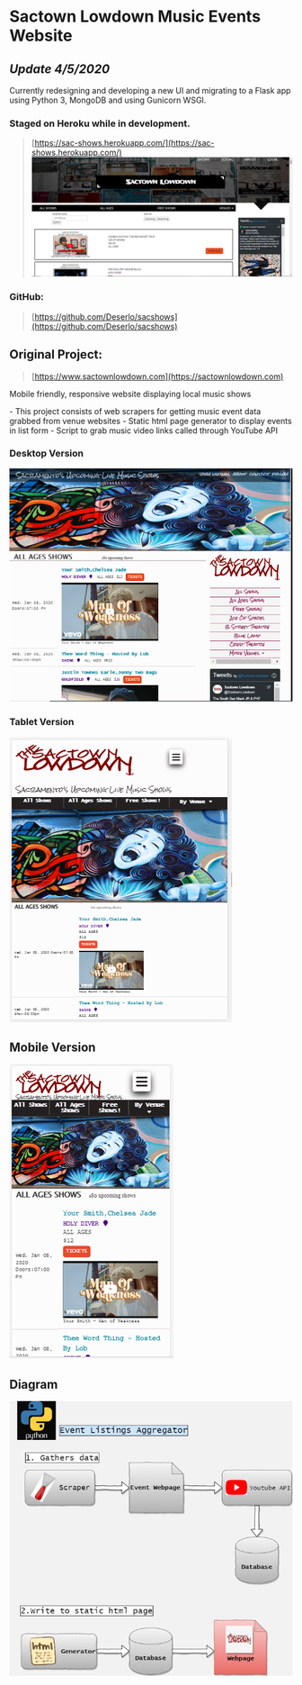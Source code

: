 # Sactown Lowdown Music Events Website

## *Update 4/5/2020*
<p>Currently redesigning and developing a  new UI and migrating to a Flask app using Python 3, MongoDB and using Gunicorn WSGI.</p>

### Staged on Heroku while in development. 
> [https://sac-shows.herokuapp.com/](https://sac-shows.herokuapp.com/)
![New App](https://github.com/Deserlo/Events-with-Youtube-aggregator/blob/master/update452020.PNG)

### GitHub:
> [https://github.com/Deserlo/sacshows](https://github.com/Deserlo/sacshows)


## Original Project: 
> [https://www.sactownlowdown.com](https://sactownlowdown.com)
<p> Mobile friendly, responsive website displaying local music shows </p>
- This project consists of  web scrapers for getting music event data grabbed from venue websites
- Static html page generator to display events in list form
- Script to grab music video links called through YouTube API

### Desktop Version
![Desktop Version](https://github.com/Deserlo/Events-with-Youtube-aggregator/blob/master/stlddesktopcapture.PNG)

### Tablet Version
![enter image description here](https://github.com/Deserlo/Events-with-Youtube-aggregator/blob/master/stldtabletcapture.PNG)

## Mobile Version
![enter image description here](https://github.com/Deserlo/Events-with-Youtube-aggregator/blob/master/stldmobilecapture.PNG)

## Diagram
![Diagram](https://github.com/Deserlo/Events-with-Youtube-aggregator/blob/master/Stld.png)
